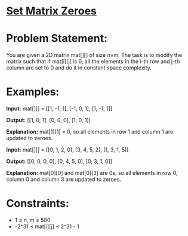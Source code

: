 # [Set Matrix Zeroes](https://github.com/surya8980/December-2024-Daily-Problems/blob/main/GeeksForGeeks/25-Dec-2024/Set%20Matrix%20Zeroes.java)
# Problem Statement:
You are given a 2D matrix mat[][] of size n×m. The task is to modify the matrix such that if mat[i][j] is 0, all the elements in the i-th row and j-th column are set to 0 and do it in constant space complexity.

# Examples:

**Input:** mat[][] = [[1, -1, 1],
                [-1, 0, 1],
                [1, -1, 1]]
                
**Output:** [[1, 0, 1],
        [0, 0, 0],
        [1, 0, 1]]
        
**Explanation:** mat[1][1] = 0, so all elements in row 1 and column 1 are updated to zeroes.

**Input:** mat[][] = [[0, 1, 2, 0],
                [3, 4, 5, 2],
                [1, 3, 1, 5]]
                
**Output:** [[0, 0, 0, 0],
        [0, 4, 5, 0],
        [0, 3, 1, 0]]
        
**Explanation:** mat[0][0] and mat[0][3] are 0s, so all elements in row 0, column 0 and column 3 are updated to zeroes.

# Constraints:
- 1 ≤ n, m ≤ 500
- -2^31 ≤ mat[i][j] ≤ 2^31 - 1

